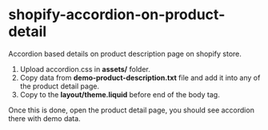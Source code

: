 # shopify-accordion-on-product-detail
Accordion based details on product description page on shopify store.

1. Upload accordion.css in <b>assets/</b> folder.
2. Copy data from <b>demo-product-description.txt</b> file and add it into any of the product detail page.
3. Copy <code><script src="{{ 'accordion.js' | asset_url }}" defer="defer"></script></code> to the <b>layout/theme.liquid</b> before end of the body tag.

Once this is done, open the product detail page, you should see accordion there with demo data.
